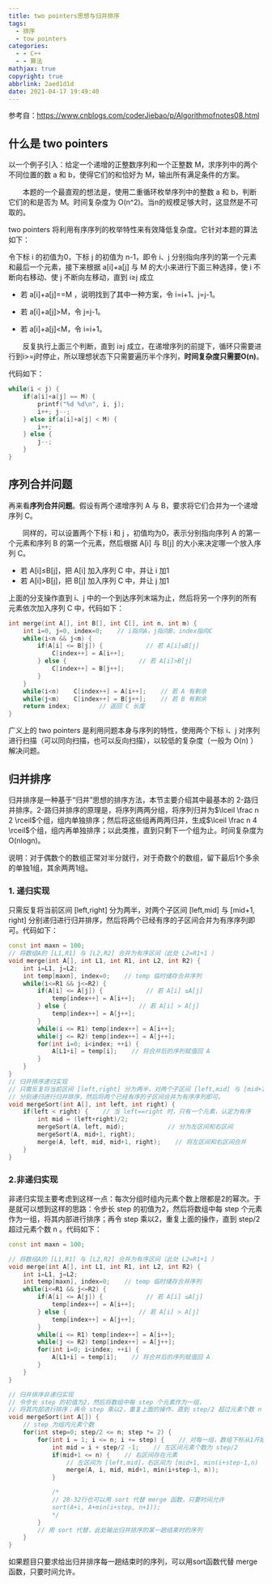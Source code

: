 ```yaml
---
title: two pointers思想与归并排序
tags:
  - 排序
  - tow pointers
categories:
  - - C++
  - - 算法
mathjax: true
copyright: true
abbrlink: 2aed1d1d
date: 2021-04-17 19:49:40
---
```


参考自：https://www.cnblogs.com/coderJiebao/p/Algorithmofnotes08.html

## 什么是 two pointers

以一个例子引入：给定一个递增的正整数序列和一个正整数 M，求序列中的两个不同位置的数 a 和 b，使得它们的和恰好为 M，输出所有满足条件的方案。

　　本题的一个最直观的想法是，使用二重循环枚举序列中的整数 a 和 b，判断它们的和是否为 M。时间复杂度为 O(n^2)。当n的规模足够大时，这显然是不可取的。

<!--more-->

two pointers 将利用有序序列的枚举特性来有效降低复杂度。它针对本题的算法如下：

令下标 i 的初值为0，下标 j 的初值为 n-1，即令 i、j 分别指向序列的第一个元素和最后一个元素，接下来根据 a[i]+a[j] 与 M 的大小来进行下面三种选择，使 i 不断向右移动、使 j 不断向左移动，直到 i≥j 成立

- 若 a[i]+a[j]==M ，说明找到了其中一种方案，令 i=i+1、j=j-1。

- 若 a[i]+a[j]>M，令 j=j-1。

- 若 a[i]+a[j]<M，令 i=i+1。

　　反复执行上面三个判断，直到 i≥j 成立，在递增序列的前提下，循环只需要进行到i>=j时停止，所以理想状态下只需要遍历半个序列，**时间复杂度只需要O(n)**。

代码如下：

```C++
while(i < j) {
    if(a[i]+a[j] == M) {
        printf("%d %d\n", i, j);
        i++; j--;
    } else if(a[i]+a[j] < M) {
        i++;
    } else {
        j--;
    }
}
```

## 序列合并问题

再来看**序列合并问题**。假设有两个递增序列 A 与 B，要求将它们合并为一个递增序列 C。

　　同样的，可以设置两个下标 i 和 j ，初值均为0，表示分别指向序列 A 的第一个元素和序列 B 的第一个元素，然后根据 A[i] 与 B[j] 的大小来决定哪一个放入序列 C。

- 若 A[i]≤B[j]，把 A[i] 加入序列 C 中，并让 i 加1
- 若 A[i]>B[j]，把 B[j] 加入序列 C 中，并让 j 加1

上面的分支操作直到 i、j 中的一个到达序列末端为止，然后将另一个序列的所有元素依次加入序列 C 中，代码如下：

```C++
int merge(int A[], int B[], int C[], int n, int m) {
    int i=0, j=0, index=0;    // i指向A，j指向B，index指向C
    while(i<n && j<m) {
        if(A[i] <= B[j]) {            // 若 A[i]≤B[j]
            C[index++] = A[i++];
        } else {                    // 若 A[i]>B[j]
            C[index++] = B[j++];
        }
    }
    while(i<n)    C[index++] = A[i++];    // 若 A 有剩余
    while(j<m)    C[index++] = B[j++];    // 若 B 有剩余
    return index;        // 返回 C 长度
}
```

广义上的 two pointers 是利用问题本身与序列的特性，使用两个下标 i、j 对序列进行扫描（可以同向扫描，也可以反向扫描），以较低的复杂度（一般为 O(n) ）解决问题。 

## 归并排序

归并排序是一种基于“归并”思想的排序方法，本节主要介绍其中最基本的 2-路归并排序。2-路归并排序的原理是，将序列两两分组，将序列归并为$\lceil \frac n 2 \rceil$个组，组内单独排序；然后将这些组再两两归并，生成$\lceil \frac n 4 \rceil$个组，组内再单独排序；以此类推，直到只剩下一个组为止。时间复杂度为 O(nlogn)。

说明：对于偶数个的数组正常对半分就行，对于奇数个的数组，留下最后1个多余的单独1组，其余两两1组。

### 1. 递归实现

只需反复将当前区间 [left,right] 分为两半，对两个子区间 [left,mid] 与 [mid+1, right] 分别递归进行归并排序，然后将两个已经有序的子区间合并为有序序列即可。代码如下：

```C++
const int maxn = 100;
// 将数组A的 [L1,R1] 与 [L2,R2] 合并为有序区间（此处 L2=R1+1 ）
void merge(int A[], int L1, int R1, int L2, int R2) {
    int i=L1, j=L2;
    int temp[maxn], index=0;    // temp 临时储存合并序列
    while(i<=R1 && j<=R2) {
        if(A[i] <= A[j]) {            // 若 A[i] ≤A[j]
            temp[index++] = A[i++];
        } else {                    // 若 A[i] > A[j]
            temp[index++] = A[j++];
        }
        while(i <= R1) temp[index++] = A[i++];
        while(j <= R2) temp[index++] = A[j++];
        for(int i=0; i<index; ++i) {
            A[L1+i] = temp[i];    // 将合并后的序列赋值回 A
        }
    }
}
// 归并排序递归实现
// 只需反复将当前区间 [left,right] 分为两半，对两个子区间 [left,mid] 与 [mid+1, right]
// 分别递归进行归并排序，然后将两个已经有序的子区间合并为有序序列即可。
void mergeSort(int A[], int left, int right) {
    if(left < right) {    // 当 left==right 时，只有一个元素，认定为有序
        int mid = (left+right)/2;
        mergeSort(A, left, mid);            // 分为左区间和右区间
        mergeSort(A, mid+1, right);
        merge(A, left, mid, mid+1, right);    // 将左区间和右区间合并
    }
}
```

### 2.非递归实现

非递归实现主要考虑到这样一点：每次分组时组内元素个数上限都是2的幂次。于是就可以想到这样的思路：令步长 step 的初值为2，然后将数组中每 step 个元素作为一组，将其内部进行排序；再令 step 乘以2，重复上面的操作，直到 step/2 超过元素个数 n 。代码如下：

```C++
const int maxn = 100;

// 将数组A的 [L1,R1] 与 [L2,R2] 合并为有序区间（此处 L2=R1+1 ）
void merge(int A[], int L1, int R1, int L2, int R2) {
    int i=L1, j=L2;
    int temp[maxn], index=0;    // temp 临时储存合并序列
    while(i<=R1 && j<=R2) {
        if(A[i] <= A[j]) {            // 若 A[i] ≤A[j]
            temp[index++] = A[i++];
        } else {                    // 若 A[i] > A[j]
            temp[index++] = A[j++];
        }
        while(i <= R1) temp[index++] = A[i++];
        while(j <= R2) temp[index++] = A[j++];
        for(int i=0; i<index; ++i) {
            A[L1+i] = temp[i];    // 将合并后的序列赋值回 A
        }
    }
}

// 归并排序非递归实现
// 令步长 step 的初值为2，然后将数组中每 step 个元素作为一组，
// 将其内部进行排序；再令 step 乘以2，重复上面的操作，直到 step/2 超过元素个数 n 。
void mergeSort(int A[]) {
    // step 为组内元素个数
    for(int step=0; step/2 <= n; step *= 2) {
        for(int i = 1; i <= n; i += step) {    // 对每一组，数组下标从1开始
            int mid = i + step/2 -1;    // 左区间元素个数为 step/2
            if(mid+1 <= n) {    // 右区间存在元素
                // 左区间为 [left,mid]，右区间为 [mid+1, min(i+step-1,n)
                merge(A, i, mid, mid+1, min(i+step-1, n));
            }

            /*
            // 28-32行也可以用 sort 代替 merge 函数，只要时间允许
            sort(A+i, A+min(i+step, n+1));
            */
        }
        // 用 sort 代替，此处输出归并排序的某一趟结束时的序列
    }
}
```

如果题目只要求给出归并排序每一趟结束时的序列，可以用sort函数代替 merge 函数，只要时间允许。

